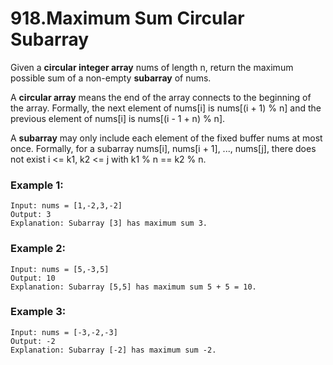 # 918.Maximum Sum Circular Subarray
Given a **circular integer array** nums of length n, return the maximum possible sum of a non-empty **subarray** of nums.

A **circular array** means the end of the array connects to the beginning of the array. Formally, the next element of nums[i] is nums[(i + 1) % n] and the previous element of nums[i] is nums[(i - 1 + n) % n].

A **subarray** may only include each element of the fixed buffer nums at most once. Formally, for a subarray nums[i], nums[i + 1], ..., nums[j], there does not exist i <= k1, k2 <= j with k1 % n == k2 % n.


### Example 1:
``` 
Input: nums = [1,-2,3,-2]
Output: 3
Explanation: Subarray [3] has maximum sum 3.
```
### Example 2:
``` 
Input: nums = [5,-3,5]
Output: 10
Explanation: Subarray [5,5] has maximum sum 5 + 5 = 10.
```
### Example 3:
``` 
Input: nums = [-3,-2,-3]
Output: -2
Explanation: Subarray [-2] has maximum sum -2.
```